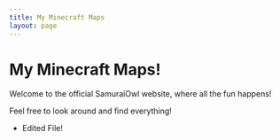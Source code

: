```yaml
---
title: My Minecraft Maps
layout: page
---
```

# My Minecraft Maps!

Welcome to the official SamuraiOwl website, where all the fun happens!

Feel free to look around and find everything!

* Edited File!
